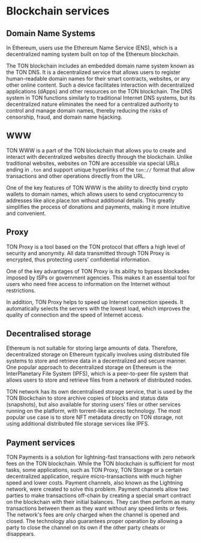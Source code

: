 # Blockchain services

## Domain Name Systems

In Ethereum, users use the Ethereum Name Service (ENS), which is a decentralized naming system built on top of the Ethereum blockchain.

The TON blockchain includes an embedded domain name system known as the TON DNS. It is a decentralized service that allows users to register human-readable domain names for their smart contracts, websites, or any other online content. Such a device facilitates interaction with decentralized applications (dApps) and other resources on the TON blockchain. The DNS system in TON functions similarly to traditional Internet DNS systems, but its decentralized nature eliminates the need for a centralized authority to control and manage domain names, thereby reducing the risks of censorship, fraud, and domain name hijacking.

## WWW

TON WWW is a part of the TON blockchain that allows you to create and interact with decentralized websites directly through the blockchain. Unlike traditional websites, websites on TON are accessible via special URLs ending in `.ton` and support unique hyperlinks of the `ton://` format that allow transactions and other operations directly from the URL.

One of the key features of TON WWW is the ability to directly bind crypto wallets to domain names, which allows users to send cryptocurrency to addresses like alice.place.ton without additional details. This greatly simplifies the process of donations and payments, making it more intuitive and convenient.

## Proxy

TON Proxy is a tool based on the TON protocol that offers a high level of security and anonymity. All data transmitted through TON Proxy is encrypted, thus protecting users' confidential information.

One of the key advantages of TON Proxy is its ability to bypass blockades imposed by ISPs or government agencies. This makes it an essential tool for users who need free access to information on the Internet without restrictions.

In addition, TON Proxy helps to speed up Internet connection speeds. It automatically selects the servers with the lowest load, which improves the quality of connection and the speed of Internet access. 

## Decentralised storage

Ethereum is not suitable for storing large amounts of data. Therefore, decentralized storage on Ethereum typically involves using distributed file systems to store and retrieve data in a decentralized and secure manner. One popular approach to decentralized storage on Ethereum is the  InterPlanetary File System (IPFS), which is a peer-to-peer file system that allows users to store and retrieve files from a network of distributed nodes.

TON network has its own decentralised storage service, that is used by the TON Blockchain to store archive copies of blocks and status data (snapshots), but also available for storing users’ files or other services running on the platform, with torrent-like access technology. The most popular use case is to store NFT metadata directly on TON storage, not using additional distributed file storage services like IPFS.

## Payment services

TON Payments is a solution for lightning-fast transactions with zero network fees on the TON blockchain. While the TON blockchain is sufficient for most tasks, some applications, such as TON Proxy, TON Storage or a certain decentralized application, require micro-transactions with much higher speed and lower costs. Payment channels, also known as the Lightning network, were created to solve this problem. Payment channels allow two parties to make transactions off-chain by creating a special smart contract on the blockchain with their initial balances. They can then perform as many transactions between them as they want without any speed limits or fees. The network's fees are only charged when the channel is opened and closed. The technology also guarantees proper operation by allowing a party to close the channel on its own if the other party cheats or disappears.

